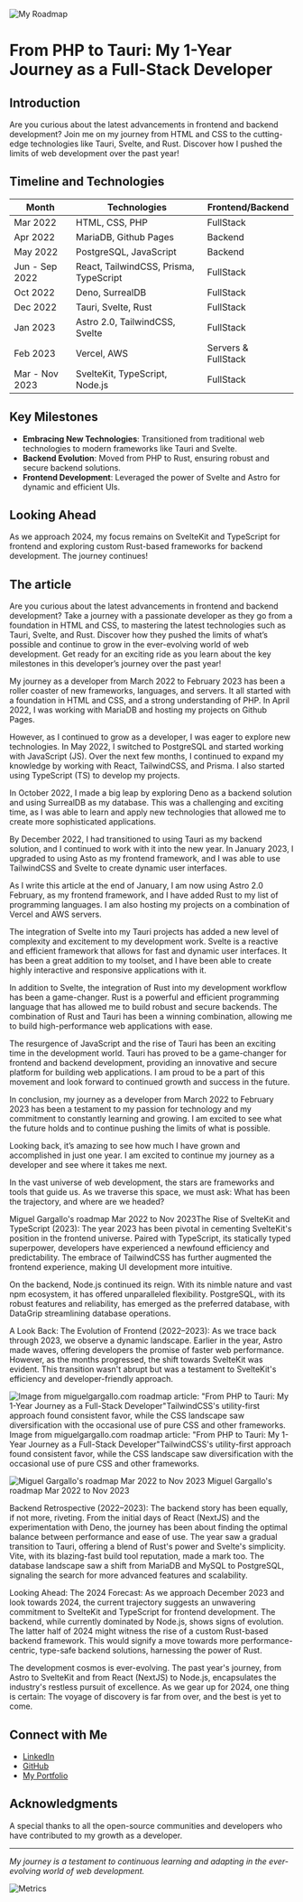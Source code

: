 ![My Roadmap](./assets/roadmap.png)

# From PHP to Tauri: My 1-Year Journey as a Full-Stack Developer

## Introduction
Are you curious about the latest advancements in frontend and backend development? Join me on my journey from HTML and CSS to the cutting-edge technologies like Tauri, Svelte, and Rust. Discover how I pushed the limits of web development over the past year!

## Timeline and Technologies

| Month          | Technologies                           | Frontend/Backend    |
| -------------- | -------------------------------------- | ------------------- |
| Mar 2022       | HTML, CSS, PHP                         | FullStack           |
| Apr 2022       | MariaDB, Github Pages                  | Backend             |
| May 2022       | PostgreSQL, JavaScript                 | Backend             |
| Jun - Sep 2022 | React, TailwindCSS, Prisma, TypeScript | FullStack           |
| Oct 2022       | Deno, SurrealDB                        | FullStack           |
| Dec 2022       | Tauri, Svelte, Rust                    | FullStack           |
| Jan 2023       | Astro 2.0, TailwindCSS, Svelte         | FullStack           |
| Feb 2023       | Vercel, AWS                            | Servers & FullStack |
| Mar - Nov 2023 | SvelteKit, TypeScript, Node.js         | FullStack           |

## Key Milestones
- **Embracing New Technologies**: Transitioned from traditional web technologies to modern frameworks like Tauri and Svelte.
- **Backend Evolution**: Moved from PHP to Rust, ensuring robust and secure backend solutions.
- **Frontend Development**: Leveraged the power of Svelte and Astro for dynamic and efficient UIs.

## Looking Ahead
As we approach 2024, my focus remains on SvelteKit and TypeScript for frontend and exploring custom Rust-based frameworks for backend development. The journey continues!

## The article

Are you curious about the latest advancements in frontend and backend development? Take a journey with a passionate developer as they go from a foundation in HTML and CSS, to mastering the latest technologies such as Tauri, Svelte, and Rust. Discover how they pushed the limits of what’s possible and continue to grow in the ever-evolving world of web development. Get ready for an exciting ride as you learn about the key milestones in this developer’s journey over the past year!

My journey as a developer from March 2022 to February 2023 has been a roller coaster of new frameworks, languages, and servers. It all started with a foundation in HTML and CSS, and a strong understanding of PHP. In April 2022, I was working with MariaDB and hosting my projects on Github Pages.

However, as I continued to grow as a developer, I was eager to explore new technologies. In May 2022, I switched to PostgreSQL and started working with JavaScript (JS). Over the next few months, I continued to expand my knowledge by working with React, TailwindCSS, and Prisma. I also started using TypeScript (TS) to develop my projects.

In October 2022, I made a big leap by exploring Deno as a backend solution and using SurrealDB as my database. This was a challenging and exciting time, as I was able to learn and apply new technologies that allowed me to create more sophisticated applications.

By December 2022, I had transitioned to using Tauri as my backend solution, and I continued to work with it into the new year. In January 2023, I upgraded to using Asto as my frontend framework, and I was able to use TailwindCSS and Svelte to create dynamic user interfaces.

As I write this article at the end of January, I am now using Astro 2.0 February, as my frontend framework, and I have added Rust to my list of programming languages. I am also hosting my projects on a combination of Vercel and AWS servers.

The integration of Svelte into my Tauri projects has added a new level of complexity and excitement to my development work. Svelte is a reactive and efficient framework that allows for fast and dynamic user interfaces. It has been a great addition to my toolset, and I have been able to create highly interactive and responsive applications with it.

In addition to Svelte, the integration of Rust into my development workflow has been a game-changer. Rust is a powerful and efficient programming language that has allowed me to build robust and secure backends. The combination of Rust and Tauri has been a winning combination, allowing me to build high-performance web applications with ease.

The resurgence of JavaScript and the rise of Tauri has been an exciting time in the development world. Tauri has proved to be a game-changer for frontend and backend development, providing an innovative and secure platform for building web applications. I am proud to be a part of this movement and look forward to continued growth and success in the future.

In conclusion, my journey as a developer from March 2022 to February 2023 has been a testament to my passion for technology and my commitment to constantly learning and growing. I am excited to see what the future holds and to continue pushing the limits of what is possible.

Looking back, it’s amazing to see how much I have grown and accomplished in just one year. I am excited to continue my journey as a developer and see where it takes me next.

In the vast universe of web development, the stars are frameworks and tools that guide us. As we traverse this space, we must ask: What has been the trajectory, and where are we headed?

Miguel Gargallo's roadmap Mar 2022 to Nov 2023The Rise of SvelteKit and TypeScript (2023): The year 2023 has been pivotal in cementing SvelteKit's position in the frontend universe. Paired with TypeScript, its statically typed superpower, developers have experienced a newfound efficiency and predictability. The embrace of TailwindCSS has further augmented the frontend experience, making UI development more intuitive.

On the backend, Node.js continued its reign. With its nimble nature and vast npm ecosystem, it has offered unparalleled flexibility. PostgreSQL, with its robust features and reliability, has emerged as the preferred database, with DataGrip streamlining database operations.

A Look Back: The Evolution of Frontend (2022–2023): As we trace back through 2023, we observe a dynamic landscape. Earlier in the year, Astro made waves, offering developers the promise of faster web performance. However, as the months progressed, the shift towards SvelteKit was evident. This transition wasn't abrupt but was a testament to SvelteKit's efficiency and developer-friendly approach.

![Image from miguelgargallo.com roadmap article: "From PHP to Tauri: My 1-Year Journey as a Full-Stack Developer"TailwindCSS's utility-first approach found consistent favor, while the CSS landscape saw diversification with the occasional use of pure CSS and other frameworks.](first.png)
Image from miguelgargallo.com roadmap article: "From PHP to Tauri: My 1-Year Journey as a Full-Stack Developer"TailwindCSS's utility-first approach found consistent favor, while the CSS landscape saw diversification with the occasional use of pure CSS and other frameworks.

![Miguel Gargallo's roadmap Mar 2022 to Nov 2023](second.png)
Miguel Gargallo's roadmap Mar 2022 to Nov 2023

Backend Retrospective (2022–2023): The backend story has been equally, if not more, riveting. From the initial days of React (NextJS) and the experimentation with Deno, the journey has been about finding the optimal balance between performance and ease of use. The year saw a gradual transition to Tauri, offering a blend of Rust's power and Svelte's simplicity. Vite, with its blazing-fast build tool reputation, made a mark too. The database landscape saw a shift from MariaDB and MySQL to PostgreSQL, signaling the search for more advanced features and scalability.

Looking Ahead: The 2024 Forecast: As we approach December 2023 and look towards 2024, the current trajectory suggests an unwavering commitment to SvelteKit and TypeScript for frontend development. The backend, while currently dominated by Node.js, shows signs of evolution. The latter half of 2024 might witness the rise of a custom Rust-based backend framework. This would signify a move towards more performance-centric, type-safe backend solutions, harnessing the power of Rust.

The development cosmos is ever-evolving. The past year's journey, from Astro to SvelteKit and from React (NextJS) to Node.js, encapsulates the industry's restless pursuit of excellence. As we gear up for 2024, one thing is certain: The voyage of discovery is far from over, and the best is yet to come.

## Connect with Me
- [LinkedIn](#)
- [GitHub](#)
- [My Portfolio](#)

## Acknowledgments
A special thanks to all the open-source communities and developers who have contributed to my growth as a developer.

---

_My journey is a testament to continuous learning and adapting in the ever-evolving world of web development._


![Metrics](https://beta-metrics.lecoq.io/miguelgargallo?template=classic&base.repositories=0&isocalendar=1&languages=1&lines=1&habits=1&notable=1&repositories=1&base=header%2C%20activity%2C%20community%2C%20repositories%2C%20metadata&base.indepth=false&base.hireable=false&base.skip=false&repositories.batch=100&repositories.forks=false&repositories.affiliations=owner&isocalendar=false&isocalendar.duration=full-year&languages=false&languages.ignored=java%2C%20ruby%2C%20Go%2C%20html%2C%20css%2C%20mdx%2C%20md%2C%20txt&languages.limit=8&languages.threshold=0%25&languages.other=true&languages.details=percentage&languages.indepth=false&languages.analysis.timeout=0&languages.analysis.timeout.repositories=0&languages.recent.load=0&languages.recent.days=0&lines=false&lines.sections=base&lines.repositories.limit=10&lines.history.limit=1&lines.delay=0&habits=false&habits.from=200&habits.days=14&habits.facts=true&habits.charts=false&habits.charts.type=classic&habits.trim=false&habits.languages.limit=8&habits.languages.threshold=0%25&repositories=false&repositories.pinned=0&repositories.starred=6&repositories.random=0&repositories.order=featured%2C%20pinned%2C%20starred%2C%20random&notable=false&notable.filter=stars%3A%3E9&notable.from=user&notable.repositories=true&notable.indepth=false&notable.types=commit&notable.self=false&config.timezone=Europe%2FBerlin)
